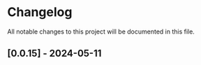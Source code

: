 # Changelog

All notable changes to this project will be documented in this file.

## [0.0.15] - 2024-05-11


<!-- generated by git-cliff -->
